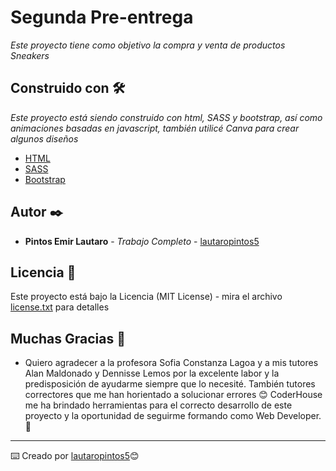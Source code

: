 # Segunda Pre-entrega 

_Este proyecto tiene como objetivo la compra y venta de productos Sneakers_

## Construido con 🛠️

_Este proyecto está siendo construido con html, SASS y bootstrap, así como animaciones basadas en javascript, también utilicé Canva para crear algunos diseños_

* [HTML](https://html.com/)
* [SASS](https://sass-lang.com/)
* [Bootstrap](https://getbootstrap.com/)

## Autor ✒️

* **Pintos Emir Lautaro** - *Trabajo Completo* - [lautaropintos5](https://github.com/lautaropintos5)

## Licencia 📄

Este proyecto está bajo la Licencia (MIT License) - mira el archivo [license.txt](license.txt) para detalles

## Muchas Gracias 🎁

* Quiero agradecer a la profesora Sofia Constanza Lagoa y a mis tutores Alan Maldonado y Dennisse Lemos por la excelente labor y la predisposición de ayudarme siempre que lo necesité. También tutores correctores que me han horientado a solucionar errores 😊 CoderHouse me ha brindado herramientas para el correcto desarrollo de este proyecto y la oportunidad de seguirme formando como Web Developer. 📢


---
⌨️ Creado por [lautaropintos5](https://github.com/lautaropintos5)😊
